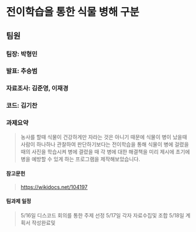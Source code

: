 # 전이학습을 통한 식물 병해 구분

   
## 팀원 

   ### 팀장: 박형민 
   ### 발표: 추승범 
   ### 자료조사: 김준영, 이재경
   ### 코드: 김기찬 


### 과제요약 

> 농사를 할때 식물이 건강하게만 자라는 것은 아니기 때문에 식물이 병이 났을때 사람이 하나하나 관찰하여 판단하기보다는 전이학습을 통해 식물이 병에 걸렸을때의 사진을 학습시켜 병에 결렸을 때 각 병에 대한 해결책을 미리 제시에 초기에 병을 예방할 수 있게 하는 프로그램을 제작해보았습니다. 

#### 참고문헌
> https://wikidocs.net/104197

#### 팀과제 일정 
> 5/16일 디스코드 회의를 통한 주제 선정
> 5/17일 각자 자료수집및 조합
> 5/18일 계획서 작성완료및 
